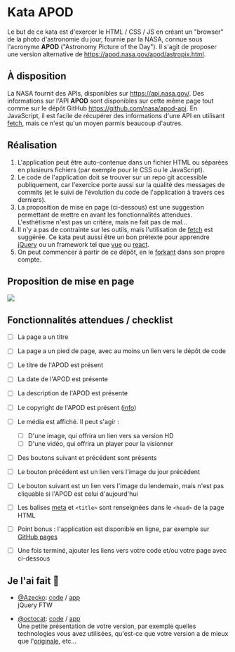 # Kata APOD

Le but de ce kata est d'exercer le HTML / CSS / JS en créant un "browser" de
la photo d'astronomie du jour, fournie par la NASA, connue sous l'acronyme
**APOD** ("Astronomy Picture of the Day"). Il s'agit de proposer une version
alternative de <https://apod.nasa.gov/apod/astropix.html>.


## À disposition

La NASA fournit des APIs, disponibles sur <https://api.nasa.gov/>. Des
informations sur l'API **APOD** sont disponibles sur cette même page tout comme
sur le dépôt GitHub <https://github.com/nasa/apod-api>. En JavaScript,
il est facile de récupérer des informations d'une API en utilisant
[fetch](https://developer.mozilla.org/en-US/docs/Web/API/Fetch_API), mais ce
n'est qu'un moyen parmis beaucoup d'autres.


## Réalisation

1. L'application peut être auto-contenue dans un fichier HTML ou séparées en
plusieurs fichiers (par exemple pour le CSS ou le JavaScript).
1. Le code de l'application doit se trouver sur un repo git accessible
publiquement, car l'exercice porte aussi sur la qualité des messages de commits
(et le suivi de l'évolution du code de l'application à travers ces derniers).
1. La proposition de mise en page (ci-dessous) est une suggestion permettant de 
mettre en avant les fonctionnalités attendues. L'esthétisme n'est pas un 
critère, mais ne fait pas de mal...
1. Il n'y a pas de contrainte sur les outils, mais l'utilisation de
[fetch](https://developer.mozilla.org/en-US/docs/Web/API/Fetch_API)
est suggérée. Ce kata peut aussi être un bon prétexte pour apprendre
[jQuery](https://jquery.com/) ou un framework tel que [vue](https://vuejs.org/)
ou [react](https://reactjs.org/).
1. On peut commencer à partir de ce dépôt, en le
[forkant](https://docs.github.com/en/github/collaborating-with-pull-requests/working-with-forks/about-forks)
dans son propre compte.


## Proposition de mise en page

![](./doc/apodbrowser.png)


## Fonctionnalités attendues / checklist

- [ ] La page a un titre
- [ ] La page a un pied de page, avec au moins un lien vers le dépôt de code
- [ ] Le titre de l'APOD est présent
- [ ] La date de l'APOD est présente
- [ ] La description de l'APOD est présente
- [ ] Le copyright de l'APOD est présent ([info](https://github.com/nasa/apod-api#copyright))
- [ ] Le média est affiché. Il peut s'agir :
  - [ ] D'une image, qui offrira un lien vers sa version HD
  - [ ] D'une vidéo, qui offrira un player pour la visionner
- [ ] Des boutons suivant et précédent sont présents
- [ ] Le bouton précédent est un lien vers l'image du jour précédent
- [ ] Le bouton suivant est un lien vers l'image du lendemain, mais n'est pas  
  cliquable si l'APOD est celui d'aujourd'hui
- [ ] Les balises [meta](https://developer.mozilla.org/fr/docs/Web/HTML/Element/meta) 
  et `<title>` sont renseignées dans le `<head>` de la page HTML
- [ ] Point bonus : l'application est disponible en ligne, par exemple sur 
  [GitHub pages](https://pages.github.com/)
- [ ] Une fois terminé, ajouter les liens vers votre code et/ou votre page avec
  ci-dessous


## Je l'ai fait 💪

* [@Azecko](https://github.com/Azecko): [code](https://github.com/Azecko/Kata-APOD) / [app](https://azecko.github.io/Kata-APOD/)  
  jQuery FTW

* [@octocat](https://github.com/octocat): [code](https://#) / [app](https://#)  
  Une petite présentation de votre version, par exemple quelles technologies
  vous avez utilisées, qu'est-ce que votre version a de mieux que
  l'[originale](https://apod.nasa.gov/apod/astropix.html), etc...
